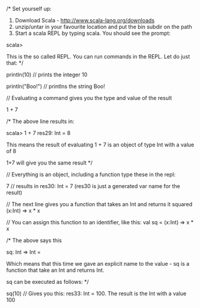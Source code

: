 /*
  Set yourself up:

  1) Download Scala - http://www.scala-lang.org/downloads
  2) unzip/untar in your favourite location and put the bin subdir on the path
  3) Start a scala REPL by typing scala. You should see the prompt:

  scala>

  This is the so called REPL. You can run commands in the REPL. Let do just that:
*/

println(10) // prints the integer 10

println("Boo!") // printlns the string Boo!


// Evaluating a command gives you the type and value of the result

1 + 7

/* The above line results in:

  scala> 1 + 7
  res29: Int = 8

  This means the result of evaluating 1 + 7 is an object of type Int with a value of 8

  1+7 will give you the same result
*/


// Everything is an object, including a function type these in the repl:

7 // results in res30: Int = 7 (res30 is just a generated var name for the result)

// The next line gives you a function that takes an Int and returns it squared
(x:Int) => x * x    

// You can assign this function to an identifier, like this:
val sq = (x:Int) => x * x

/* The above says this
   
   sq: Int => Int = <function1>	

   Which means that this time we gave an explicit name to the value - sq is a function that take an Int and returns Int.

   sq can be executed as follows:
*/

sq(10)   // Gives you this: res33: Int = 100. The result is the Int with a value 100

